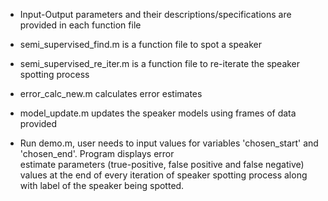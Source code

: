- Input-Output parameters and their descriptions/specifications are provided in each function file 

- semi_supervised_find.m is a function file to spot a speaker
- semi_supervised_re_iter.m is a function file to re-iterate the speaker spotting process
- error_calc_new.m calculates error estimates 
- model_update.m updates the speaker models using frames of data provided

- Run demo.m, user needs to input values for variables 'chosen_start' and 'chosen_end'. Program displays error  
  estimate parameters (true-positive, false positive and false negative) values at the end of every iteration of speaker spotting process along with label of the speaker being spotted.
